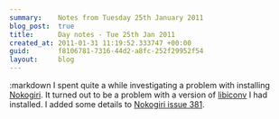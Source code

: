 ```yaml
---
summary:    Notes from Tuesday 25th January 2011
blog_post:  true
title:      Day notes - Tue 25th Jan 2011
created_at: 2011-01-31 11:19:52.333747 +00:00
guid:       f8106781-7316-44d2-a8fc-252f29952f54
layout:     blog
---
```

:markdown
  I spent quite a while investigating a problem with installing [Nokogiri](https://github.com/tenderlove/nokogiri/).  It turned out to be a problem with a version of [libiconv](http://www.gnu.org/software/libiconv/) I had installed.  I added some details to [Nokogiri issue 381](https://github.com/tenderlove/nokogiri/issues/#issue/381/comment/706790).

